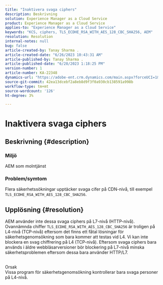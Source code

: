 ```yaml
---
title: "Inaktivera svaga ciphers"
description: Beskrivning
solution: Experience Manager as a Cloud Service
product: Experience Manager as a Cloud Service
applies-to: "Experience Manager as a Cloud Service"
keywords: "KCS, ciphers, TLS_ECDHE_RSA_WITH_AES_128_CBC_SHA256, AEM"
resolution: Resolution
internal-notes: null
bug: false
article-created-by: Tanay Sharma .
article-created-date: "6/26/2023 10:43:31 AM"
article-published-by: Tanay Sharma .
article-published-date: "6/28/2023 1:18:25 PM"
version-number: 1
article-number: KA-22348
dynamics-url: "https://adobe-ent.crm.dynamics.com/main.aspx?forceUCI=1&pagetype=entityrecord&etn=knowledgearticle&id=5e242c46-0e14-ee11-8f6e-6045bd006295"
source-git-commit: 42ea13dcebf2a8eb8d9f3f0a930cb138591a998b
workflow-type: tm+mt
source-wordcount: '126'
ht-degree: 3%

---
```


# Inaktivera svaga ciphers

## Beskrivning {#description}


### Miljö

AEM som molntjänst

### Problem/symtom

Flera säkerhetssökningar upptäcker svaga cifer på CDN-nivå, till exempel `TLS_ECDHE_RSA_WITH_AES_128_CBC_SHA256`.


## Upplösning {#resolution}


AEM använder inte dessa svaga ciphers på L7-nivå (HTTP-nivå). Ovannämnda chiffer `TLS_ECDHE_RSA_WITH_AES_128_CBC_SHA256` är troligen på L4-nivå (TCP-nivå) eftersom det finns ett fåtal lösningar för säkerhetsgenomsökning som bara kommer att testas vid L4. Vi kan inte blockera en svag chiffrering på L4 (TCP-nivå). Eftersom svaga ciphers bara används i äldre webbläsarversioner bör blockering på L7-nivå minska säkerhetsproblemen eftersom dessa bara använder HTTP/L7.


<br>Orsak<br>
Vissa program för säkerhetsgenomsökning kontrollerar bara svaga personer på L4-nivå.
